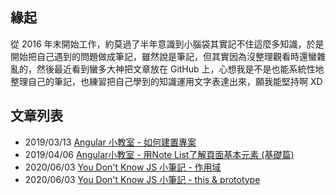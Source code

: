 ## 緣起

從 2016 年末開始工作，約莫過了半年意識到小腦袋其實記不住這麼多知識，於是開始把自己遇到的問題做成筆記，雖然說是筆記，但其實因為沒整理觀看時還蠻雜亂的，然後最近看到蠻多大神把文章放在 GitHub 上，心想我是不是也能系統性地整理自己的筆記，也練習把自己學到的知識運用文字表達出來，願我能堅持啊 XD

## 文章列表

- 2019/03/13 [Angular 小教室 - 如何建置專案](https://github.com/marshal604/blog/issues/1)
- 2019/04/06 [Angular小教室 - 用Note List了解頁面基本元素 (基礎篇)](https://github.com/marshal604/blog/issues/2)
- 2020/06/03 [You Don't Know JS 小筆記 - 作用域](https://github.com/marshal604/blog/issues/3)
- 2020/06/03 [You Don't Know JS 小筆記 - this & prototype](https://github.com/marshal604/blog/issues/4)
